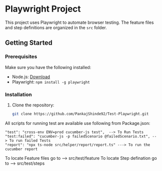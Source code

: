 # Playwright Project

This project uses Playwright to automate browser testing. The feature files and step definitions are organized in the `src` folder.

## Getting Started

### Prerequisites

Make sure you have the following installed:

- Node.js: [Download](https://nodejs.org/)
- Playwright: `npm install -g playwright`

### Installation

1. Clone the repository:

   ```bash
   git clone https://github.com/PankajShinde92/Test-Playwright.git

All scripts for running test are available use following from Package.json:

    "test": "cross-env ENV=prod cucumber-js test",  --> To Run Tests
    "test:failed": "cucumber-js -p failedScenario @failedScenario.txt", --> To run failed Tests
    "report": "npx ts-node src/helper/report/report.ts" ---> To run the cucumber report

To locate Feature files go to --> src/test/feature
To locate Step defination go to --> src/test/steps
